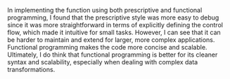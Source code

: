 In implementing the function using both prescriptive and functional programming, I found that the prescriptive style was more easy to debug since it was more straightforward in terms of explicitly defining the control flow, which made it intuitive for small tasks. However, I can see that it can be harder to maintain and extend for larger, more complex applications. Functional programming makes the code more concise and scalable. Ultimately, I do think that functional programming is better for its cleaner syntax and scalability, especially when dealing with complex data transformations.